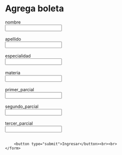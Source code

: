 <!DOCTYPE html>
<html lang="en">
<head>
    <meta charset="UTF-8">
    <meta name="viewport" content="width=device-width, initial-scale=1.0">
    <title>Document</title>
</head>
<body>
    <h1>Agrega boleta</h1>
    <form action="../modelo/boleta.php" method="post">
        <label for="">nombre</label><br>
        <input type="text"name="nombre"><br><br>
        <label for="">apellido</label></BR>
        <input type="text"name="apellido"><br><br>
        <label for="">especialidad</label><br>
        <input type="text"name="especialidad"><br><br>
        <label for="">materia</label><br>
        <input type="text"name="materia"><br><br>
        <label for="">primer_parcial</label><br>
        <input type="text"name="primer_parcial"><br><br>
        <label for="">segundo_parcial</label><br>
        <input type="text"name="segundo_parcial"><br><br>
        <label for="">tercer_parcial</label><br>
        <input type="text"name="tercer_parcial"><br><br>




        <button type="submit">Ingresar</button><br><br>
    </form>
</body>
</html>
